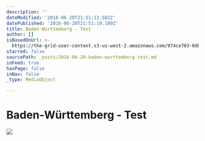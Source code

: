 ```yaml
---
description: ''
dateModified: '2016-06-20T21:51:11.582Z'
datePublished: '2016-06-20T21:51:19.189Z'
title: Baden-Württemberg - Test
author: []
isBasedOnUrl: >-
  https://the-grid-user-content.s3-us-west-2.amazonaws.com/974ce703-0d86-4c69-8527-3b6154a1f297.jpg
starred: false
sourcePath: _posts/2016-06-20-baden-wurttemberg-test.md
inFeed: true
hasPage: false
inNav: false
_type: MediaObject

---
```

# Baden-Württemberg - Test
![](https://the-grid-user-content.s3-us-west-2.amazonaws.com/974ce703-0d86-4c69-8527-3b6154a1f297.jpg)
